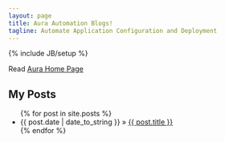 ```yaml
---
layout: page
title: Aura Automation Blogs!
tagline: Automate Application Configuration and Deployment
---
```

{% include JB/setup %}

Read [Aura Home Page](http://aura-automation.org)

## My Posts


<ul class="posts">
  {% for post in site.posts %}
    <li><span>{{ post.date | date_to_string }}</span> &raquo; <a href="{{ BASE_PATH }}{{ post.url }}">{{ post.title }}</a></li>
  {% endfor %}
</ul>



